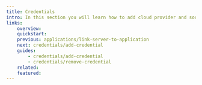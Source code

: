 ```yaml
---
title: Credentials
intro: In this section you will learn how to add cloud provider and source provider credentials to an environment, allowing you and your team to use Devopness to provision and manage cloud resources and deploy applications securely.
links:
    overview:
    quickstart:
    previous: applications/link-server-to-application
    next: credentials/add-credential
    guides:
        - credentials/add-credential
        - credentials/remove-credential
    related:
    featured:
---
```

